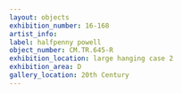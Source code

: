```yaml
---
layout: objects
exhibition_number: 16-168
artist_info: 
label: halfpenny powell
object_number: CM.TR.645-R
exhibition_location: large hanging case 2
exhibition_area: D
gallery_location: 20th Century
---
```

